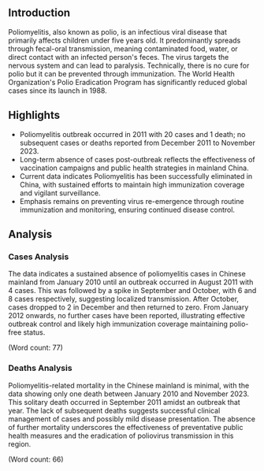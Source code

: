 ## Introduction

Poliomyelitis, also known as polio, is an infectious viral disease that primarily affects children under five years old. It predominantly spreads through fecal-oral transmission, meaning contaminated food, water, or direct contact with an infected person's feces. The virus targets the nervous system and can lead to paralysis. Technically, there is no cure for polio but it can be prevented through immunization. The World Health Organization's Polio Eradication Program has significantly reduced global cases since its launch in 1988.
## Highlights

- Poliomyelitis outbreak occurred in 2011 with 20 cases and 1 death; no subsequent cases or deaths reported from December 2011 to November 2023. <br/>
- Long-term absence of cases post-outbreak reflects the effectiveness of vaccination campaigns and public health strategies in mainland China. <br/>
- Current data indicates Poliomyelitis has been successfully eliminated in China, with sustained efforts to maintain high immunization coverage and vigilant surveillance. <br/>
- Emphasis remains on preventing virus re-emergence through routine immunization and monitoring, ensuring continued disease control.
## Analysis

### Cases Analysis
The data indicates a sustained absence of poliomyelitis cases in Chinese mainland from January 2010 until an outbreak occurred in August 2011 with 4 cases. This was followed by a spike in September and October, with 6 and 8 cases respectively, suggesting localized transmission. After October, cases dropped to 2 in December and then returned to zero. From January 2012 onwards, no further cases have been reported, illustrating effective outbreak control and likely high immunization coverage maintaining polio-free status.

(Word count: 77)

### Deaths Analysis
Poliomyelitis-related mortality in the Chinese mainland is minimal, with the data showing only one death between January 2010 and November 2023. This solitary death occurred in September 2011 amidst an outbreak that year. The lack of subsequent deaths suggests successful clinical management of cases and possibly mild disease presentation. The absence of further mortality underscores the effectiveness of preventative public health measures and the eradication of poliovirus transmission in this region.

(Word count: 66)
